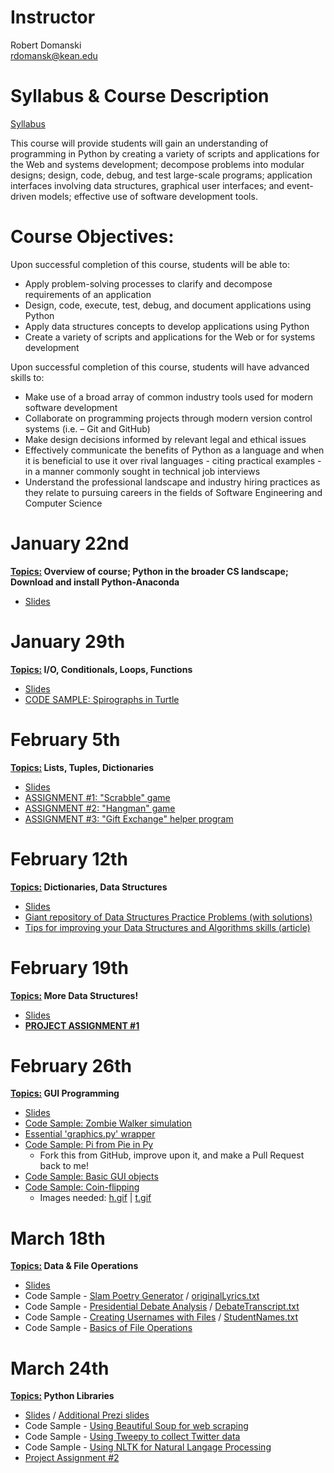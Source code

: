 # Instructor

Robert Domanski<br>
<a href="mailto:rdomansk@kean.edu">rdomansk@kean.edu</a>


# Syllabus & Course Description

<a href="https://drive.google.com/file/d/1xfeF65X9mVsB-IBsYOCNgWyeFaLHCMYO/view?usp=sharing">Syllabus</a>

This course will provide students will gain an understanding of programming in Python by creating a variety of scripts and applications for the Web and systems development; decompose problems into modular designs; design, code, debug, and test large-scale programs; application interfaces involving data structures, graphical user interfaces; and event-driven models; effective use of software development tools.


# Course Objectives:  

Upon successful completion of this course, students will be able to:
- Apply problem-solving processes to clarify and decompose requirements of an application
- Design, code, execute, test, debug, and document applications using Python
- Apply data structures concepts to develop applications using Python
- Create a variety of scripts and applications for the Web or for systems development

Upon successful completion of this course, students will have advanced skills to:
- Make use of a broad array of common industry tools used for modern software development
- Collaborate on programming projects through modern version control systems (i.e. – Git and GitHub)
- Make design decisions informed by relevant legal and ethical issues
- Effectively communicate the benefits of Python as a language and when it is beneficial to use it over rival languages - citing practical examples - in a manner commonly sought in technical job interviews
- Understand the professional landscape and industry hiring practices as they relate to pursuing careers in the fields of Software Engineering and Computer Science



# January 22nd

<b><u>Topics:</u>  Overview of course; Python in the broader CS landscape; Download and install Python-Anaconda</b>
- <a href="https://drive.google.com/file/d/1hf0Iv1BbIUzDlCK5DfoWTYX2O-eW0t7G/view?usp=sharing">Slides</a>


# January 29th

<b><u>Topics:</u> I/O, Conditionals, Loops, Functions</b>
- <a href="https://drive.google.com/file/d/1N-mTPuF_8oZOm1FOKF4dEbEqmyUZEUEb/view?usp=sharing">Slides</a>
- <a href="https://drive.google.com/file/d/1bxLqwqNPp6mIhjMn_KdFtwdBVHaFWof-/view?usp=sharing">CODE SAMPLE: Spirographs in Turtle</a>


# February 5th

<b><u>Topics:</u> Lists, Tuples, Dictionaries</b>
- <a href="https://drive.google.com/file/d/1mOanK25BZ_jPxDhriNWAZRvECWbR_UIW/view?usp=sharing">Slides</a>
- <a href="https://drive.google.com/file/d/1KkxCv4GvbIoXp9yj3lvm0f79HiIL6ALf/view?usp=sharing">ASSIGNMENT #1: "Scrabble" game</a>
- <a href="https://drive.google.com/file/d/16WhNz9fI0usP3o-EAda0SyKXUYs852PV/view?usp=sharing">ASSIGNMENT #2: "Hangman" game</a>
- <a href="https://drive.google.com/file/d/1ie2iJef4_YhGncdrE66JJI0wrWQl8s8P/view?usp=sharing">ASSIGNMENT #3: "Gift Exchange" helper program</a>


# February 12th

<b><u>Topics:</u> Dictionaries, Data Structures</b>
- <a href="https://drive.google.com/file/d/1MxJrQ2Fw67gv_t6CtVDsW85WSg_aSOkp/view?usp=sharing">Slides</a>
- <a href="https://github.com/NYC-TTP/Data-Structures-Algorithms/blob/master/README.md">Giant repository of Data Structures Practice Problems (with solutions)
- <a href="https://medium.com/@fabianterh/how-to-improve-your-data-structures-algorithms-and-problem-solving-skills-af50971cba60">Tips for improving your Data Structures and Algorithms skills (article)</a>


# February 19th

<b><u>Topics:</u>  More Data Structures!</b>
- <a href="https://drive.google.com/file/d/159u_pNx-4BdH-KM40J96Nrao2GAMmfrc/view?usp=sharing">Slides</a>
- <b><a href="https://drive.google.com/file/d/1ou3lKj5E8HVHzMflIkYJcptDTIZKgGmU/view?usp=sharing">PROJECT ASSIGNMENT #1</a></b>


# February 26th

<b><u>Topics:</u>  GUI Programming</b>
- <a href="https://drive.google.com/file/d/1hCk0nAVTZsvnvNZoBxA6B3O1nJ73-jzf/view?usp=sharing">Slides</a>
- <a href="https://drive.google.com/file/d/1Z6037bkT0-WcSrFKWYDx8raumzzGSsOw/view?usp=sharing">Code Sample:  Zombie Walker simulation</a>
- <a href="https://drive.google.com/file/d/10WV7Lqw9CgZxsmPLoDz7tXzVYMfNbrwa/view?usp=sharing">Essential 'graphics.py' wrapper</a>
- <a href="https://github.com/RobbieD2R2/Pi-from-Pie-in-Py">Code Sample:  Pi from Pie in Py</a>
  - Fork this from GitHub, improve upon it, and make a Pull Request back to me!
- <a href="https://drive.google.com/file/d/1MMFKhMN6rjsmFQAaUwqJJAIE1H6v2CRu/view?usp=sharing">Code Sample:  Basic GUI objects</a>
- <a href="https://drive.google.com/file/d/1xzyeJh3oJJBQ0ZazbalCulpxDr6O9Bhq/view?usp=sharing">Code Sample:  Coin-flipping</a>
  - Images needed:  <a href="https://drive.google.com/file/d/1I9JcnqkQADf2Ws53fInMVhn5LeoRQoNk/view?usp=sharing">h.gif</a>  |  <a href="https://drive.google.com/open?id=1PcAmWB22tb6XSh8jM5w0toCfas-2JL3A">t.gif</a>


# March 18th

<b><u>Topics:</u>  Data & File Operations</b>
- <a href="https://drive.google.com/file/d/19Bqhmko8VGMZNVN7QnYy4sEgHO4Vydt7/view?usp=sharing">Slides</a>
- Code Sample - <a href="https://drive.google.com/open?id=1Opm70t4wOUBWMWcx2QsbIn6GQcBYes3c">Slam Poetry Generator</a>  /  <a href="https://drive.google.com/open?id=16U-QMHpZ9BsOk_oXnTSN9zVev60Lv3DM">originalLyrics.txt</a>
- Code Sample - <a href="https://drive.google.com/open?id=1H43UHGNR7uzaLetKpIQ7oLl-JCS7-uqP">Presidential Debate Analysis</a>  /  <a href="https://drive.google.com/open?id=1ZDVVOzSOba7m8Q_01BQ5Uw5DzoLVp5kI">DebateTranscript.txt</a>
- Code Sample - <a href="https://drive.google.com/open?id=12T_DCkBWN1fq4Qpm0NN70uN-JQ0eDPMa">Creating Usernames with Files</a>  /  <a href="https://drive.google.com/open?id=1HPiwASZ9WexHSMurjBUllwm0PPnpqptw">StudentNames.txt</a>
- Code Sample - <a href="https://drive.google.com/open?id=1q9_Wx0UrBRxwlTus-VskwRpa4-kG593x">Basics of File Operations</a>


# March 24th

<b><u>Topics:</u>  Python Libraries</b>
- <a href="https://drive.google.com/file/d/16sBp95_F4lL3Gah6afyfeYXZsu6rCMGm/view?usp=sharing">Slides</a>  /  <a href="https://prezi.com/v1nzelsezrzo/a-quick-intro-to-python-libraries-and-web-apis/?utm_campaign=share&utm_medium=copy">Additional Prezi slides</a>
- Code Sample - <a href="https://drive.google.com/file/d/1oVF83nIQq8DxaSBWBEToaYGz-BsC8ecX/view?usp=sharing">Using Beautiful Soup for web scraping</a>
- Code Sample - <a href="https://drive.google.com/file/d/1YY51zUueMQxnRL_QyH4KM_jiEkXFuEt2/view?usp=sharing">Using Tweepy to collect Twitter data</a>
- Code Sample - <a href="">Using NLTK for Natural Langage Processing</a>
- <a href="https://drive.google.com/file/d/12RjpZ9xH-H7Dr9UJSWcRCwupe8dTNY5S/view?usp=sharing">Project Assignment #2</a>

